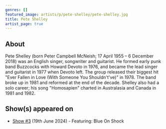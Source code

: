 ```yaml
---
genres: []
featured_image: artists/p/pete-shelley/pete-shelley.jpg
title: Pete Shelley
artist_page: true
---
```

## About

Pete Shelley (born Peter Campbell McNeish; 17 April 1955 – 6 December 2018) was an English singer, songwriter and guitarist. He formed early punk band Buzzcocks with Howard Devoto in 1976, and became the lead singer and guitarist in 1977 when Devoto left. The group released their biggest hit "Ever Fallen in Love (With Someone You Shouldn't've)" in 1978. The band broke up in 1981 and reformed at the end of the decade. Shelley also had a solo career; his song "Homosapien" charted in Australasia and Canada in 1981 and 1982.



## Show(s) appeared on

- [Show #3](/shows/featuring-blue-on-shock/) (19th June 2024) - Featuring: Blue On Shock

